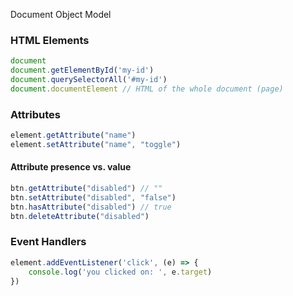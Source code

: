 Document Object Model 
### HTML Elements 
```js
document
document.getElementById('my-id')
document.querySelectorAll('#my-id')
document.documentElement // HTML of the whole document (page)
```
### Attributes 
```js
element.getAttribute("name")
element.setAttribute("name", "toggle")
```
#### Attribute presence vs. value 
```js
btn.getAttribute("disabled") // ""
btn.setAttribute("disabled", "false")
btn.hasAttribute("disabled") // true
btn.deleteAttribute("disabled")
```
### Event Handlers
```js
element.addEventListener('click', (e) => {
	console.log('you clicked on: ', e.target)
})
```
